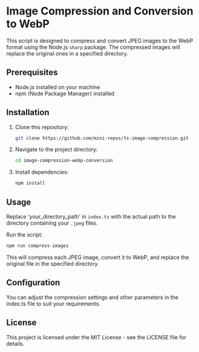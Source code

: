 # Image Compression and Conversion to WebP

This script is designed to compress and convert JPEG images to the WebP format using the Node.js `sharp` package. The compressed images will replace the original ones in a specified directory.

## Prerequisites

- Node.js installed on your machine
- npm (Node Package Manager) installed

## Installation

1. Clone this repository:

    ```bash
    git clone https://github.com/mini-repos/ts-image-compression.git
    ```

2. Navigate to the project directory:

    ```bash
    cd image-compression-webp-conversion
    ```

3. Install dependencies:

    ```bash
    npm install
    ```

## Usage

Replace 'your_directory_path' in `index.ts` with the actual path to the directory containing your `.jpeg` files.

Run the script:

  ```bash
  npm run compress-images
  ```
This will compress each JPEG image, convert it to WebP, and replace the original file in the specified directory.

## Configuration
You can adjust the compression settings and other parameters in the index.ts file to suit your requirements.

## License
This project is licensed under the MIT License - see the LICENSE file for details.

